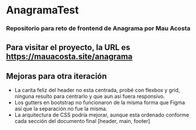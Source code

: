 # AnagramaTest
### Repositorio para reto de frontend de Anagrama por Mau Acosta

## Para visitar el proyecto, la URL es https://mauacosta.site/anagrama



## Mejoras para otra iteración
- La carita feliz del header no esta centrada, probé con flexbox y grid, ninguna resulto para centrarlo y que aun así fuera responsivo.
- Los gutters en bootstrap no funcionaron de la misma forma que Figma así que la separación no fue la misma. 
- La arquitectura de CSS podría mejorar, aunque esta ordenado conforme cada sección del documento final [header, main, footer]
